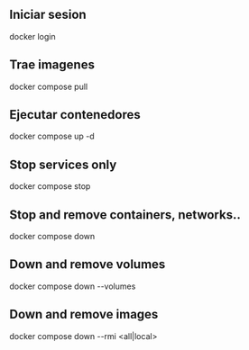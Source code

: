 ## Iniciar sesion
docker login

## Trae imagenes
docker compose pull

## Ejecutar contenedores
docker compose up -d

## Stop services only
docker compose stop

## Stop and remove containers, networks..
docker compose down 

## Down and remove volumes
docker compose down --volumes 

## Down and remove images
docker compose down --rmi <all|local>
